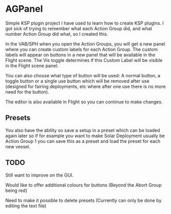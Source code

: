 # AGPanel
Simple KSP plugin project I have used to learn how to create KSP plugins. I got sick of trying to remember what each Action Group did, and what number Action Group did what, so I created this.

In the VAB/SPH when you open the Action Groups, you will get a new panel where you can create custom labels for each Action Group. The custom labels will appear on buttons in a new panel that will be available in the Flight scene. The Vis toggle determines if this Custom Label will be visible in the Flight scene panel.

You can also choose what type of button will be used: A normal button, a toggle button or a single use button which will be removed after use (designed for fairing deployments, etc where after one use there is no more need for the button).

The editor is also available in Flight so you can continue to make changes.

## Presets
You also have the ability so save a setup in a preset which can be loaded again later so if for example you want to make Solar Deployment usually be Action Group 1 you can save this as a preset and load the preset for each new vessel.

## TODO
Still want to improve on the GUI.

Would like to offer additional colours for buttons (Beyond the Abort Group being red)

Need to make it possible to delete presets (Currently can only be done by editing the text file)

